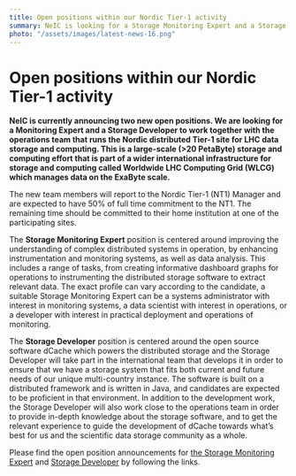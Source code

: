 ```yaml
---
title: Open positions within our Nordic Tier-1 activity
summary: NeIC is looking for a Storage Monitoring Expert and a Storage Developer to work together with the operations team that runs the Nordic distributed Tier-1 site for LHC data storage and computing.
photo: "/assets/images/latest-news-16.png"
---
```


Open positions within our Nordic Tier-1 activity
===============================

**NeIC is currently announcing two new open positions. We are looking for a Monitoring Expert and a Storage Developer to work together with the operations team that runs the Nordic distributed Tier-1 site for LHC data storage and computing.  This is a large-scale (>20 PetaByte) storage and computing effort that is part of a wider international infrastructure for storage and computing called Worldwide LHC Computing Grid (WLCG) which manages data on the ExaByte scale.**

The new team members will report to the Nordic Tier-1 (NT1) Manager and are expected to have 50% of full time commitment to the NT1. The remaining time should be committed to their home institution at one of the participating sites.

The **Storage Monitoring Expert** position is centered around improving the understanding of complex distributed systems in operation, by enhancing instrumentation and monitoring systems, as well as data analysis. This includes a range of tasks, from creating informative dashboard graphs for operations to instrumenting the distributed storage software to extract relevant data. The exact profile can vary according to the candidate, a suitable Storage Monitoring Expert can be a systems administrator with interest in monitoring systems, a data scientist with interest in operations, or a developer with interest in practical deployment and operations of monitoring. 

The **Storage Developer** position is centered around the open source software dCache which powers the distributed storage and the Storage Developer will take part in the international team that develops it in order to ensure that we have a storage system that fits both current and future needs of our unique multi-country instance. The software is built on a distributed framework and is written in Java, and candidates are expected to be proficient in that environment. In addition to the development work, the Storage Developer will also work close to the operations team in order to provide in-depth knowledge about the storage software, and to get the relevant experience to guide the development of dCache towards what’s best for us and the scientific data storage community as a whole.

Please find the open position announcements for [the Storage Monitoring Expert](https://wiki.neic.no/w/ext/img_auth.php/8/83/2020-03-17-Open-Position-Storage-Monitoring.pdf) and [Storage Developer](https://wiki.neic.no/w/ext/img_auth.php/b/b4/2020-03-17-Open-position-storage-developer.pdf) by following the links. 
